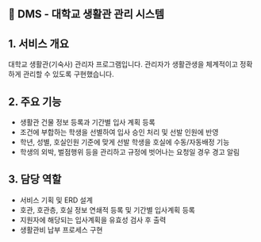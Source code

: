 ## 🏢 DMS - 대학교 생활관 관리 시스템

## 1. 서비스 개요

대학교 생활관(기숙사) 관리자 프로그램입니다.
관리자가 생활관생을 체계적이고 정확하게 관리할 수 있도록 구현했습니다.

## 2. 주요 기능

- 생활관 건물 정보 등록과 기간별 입사 계획 등록
- 조건에 부합하는 학생을 선별하여 입사 승인 처리 및 선발 인원에 반영
- 학년, 성별, 호실인원 기준에 맞게 선발 학생을 호실에 수동/자동배정 기능
- 학생의 외박, 벌점행위 등을 관리하고 규정에 벗어나는 요청일 경우 경고 알림

## 3. 담당 역할

- 서비스 기획 및 ERD 설계
- 호관, 호관층, 호실 정보 연쇄적 등록 및 기간별 입사계획 등록
- 지원자에 해당되는 입사계획을 유효성 검사 후 출력
- 생활관비 납부 프로세스 구현
